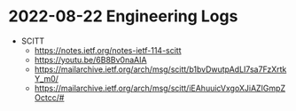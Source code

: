 # 2022-08-22 Engineering Logs

- SCITT
  - https://notes.ietf.org/notes-ietf-114-scitt
  - https://youtu.be/6B8Bv0naAIA
  - https://mailarchive.ietf.org/arch/msg/scitt/b1bvDwutpAdLI7sa7FzXrtkY_m0/
  - https://mailarchive.ietf.org/arch/msg/scitt/iEAhuuicVxgoXJiAZIGmpZOctcc/#